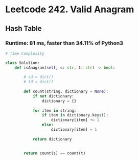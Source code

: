 # Leetcode 242. Valid Anagram
## Hash Table

### Runtime: 81 ms, faster than 34.11% of Python3
```py
# Time Complexity 

class Solution:
    def isAnagram(self, s: str, t: str) -> bool:
        
        # sd = dict()
        # td = dict()
        
        def count(string, dictionary = None):
            if not dictionary:
                dictionary = {}
                
            for item in string:
                if item in dictionary.keys():
                    dictionary[item] += 1
                else:
                    dictionary[item] = 1
                    
            return dictionary
        
                
        return count(s) == count(t)
        
```
  